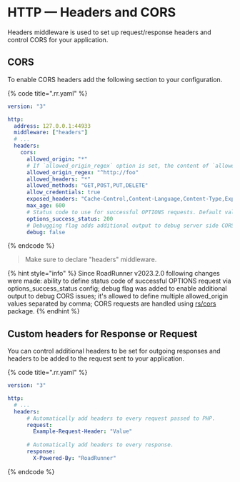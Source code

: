 # HTTP — Headers and CORS

Headers middleware is used to set up request/response headers and control CORS for your application.

## CORS

To enable CORS headers add the following section to your configuration.

{% code title=".rr.yaml" %}

```yaml
version: "3"

http:
  address: 127.0.0.1:44933
  middleware: ["headers"]
  # ...
  headers:
    cors:
      allowed_origin: "*"
      # If `allowed_origin_regex` option is set, the content of `allowed_origin` is ignored
      allowed_origin_regex: "^http://foo"
      allowed_headers: "*"
      allowed_methods: "GET,POST,PUT,DELETE"
      allow_credentials: true
      exposed_headers: "Cache-Control,Content-Language,Content-Type,Expires,Last-Modified,Pragma"
      max_age: 600
      # Status code to use for successful OPTIONS requests. Default value is 200.
      options_success_status: 200
      # Debugging flag adds additional output to debug server side CORS issues, consider disabling in production.
      debug: false
```

{% endcode %}

> Make sure to declare "headers" middleware.

{% hint style="info" %}
Since RoadRunner v2023.2.0 following changes were made:
ability to define status code of successful OPTIONS request via options_success_status config;
debug flag was added to enable additional output to debug CORS issues;
it's allowed to define multiple allowed_origin values separated by comma;
CORS requests are handled using [rs/cors](https://github.com/rs/cors) package.
{% endhint %}

## Custom headers for Response or Request

You can control additional headers to be set for outgoing responses and headers to be added to the request sent to your application.

{% code title=".rr.yaml" %}

```yaml
version: "3"

http:
  # ...
  headers:
      # Automatically add headers to every request passed to PHP.
      request:
        Example-Request-Header: "Value"
    
      # Automatically add headers to every response.
      response:
        X-Powered-By: "RoadRunner"
```

{% endcode %}
